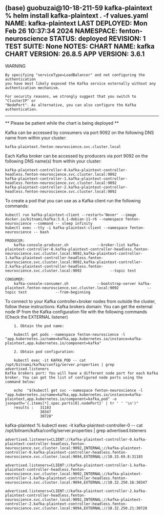 (base) guobuzai@10-18-211-59 kafka-plaintext % helm install kafka-plaintext . -f values.yaml
NAME: kafka-plaintext
LAST DEPLOYED: Mon Feb 26 10:37:34 2024
NAMESPACE: fenton-neuroscience
STATUS: deployed
REVISION: 1
TEST SUITE: None
NOTES:
CHART NAME: kafka
CHART VERSION: 26.8.5
APP VERSION: 3.6.1
---------------------------------------------------------------------------------------------
 WARNING

    By specifying "serviceType=LoadBalancer" and not configuring the authentication
    you have most likely exposed the Kafka service externally without any
    authentication mechanism.

    For security reasons, we strongly suggest that you switch to "ClusterIP" or
    "NodePort". As alternative, you can also configure the Kafka authentication.

---------------------------------------------------------------------------------------------

** Please be patient while the chart is being deployed **

Kafka can be accessed by consumers via port 9092 on the following DNS name from within your cluster:

    kafka-plaintext.fenton-neuroscience.svc.cluster.local

Each Kafka broker can be accessed by producers via port 9092 on the following DNS name(s) from within your cluster:

    kafka-plaintext-controller-0.kafka-plaintext-controller-headless.fenton-neuroscience.svc.cluster.local:9092
    kafka-plaintext-controller-1.kafka-plaintext-controller-headless.fenton-neuroscience.svc.cluster.local:9092
    kafka-plaintext-controller-2.kafka-plaintext-controller-headless.fenton-neuroscience.svc.cluster.local:9092

To create a pod that you can use as a Kafka client run the following commands:

    kubectl run kafka-plaintext-client --restart='Never' --image docker.io/bitnami/kafka:3.6.1-debian-11-r6 --namespace fenton-neuroscience --command -- sleep infinity
    kubectl exec --tty -i kafka-plaintext-client --namespace fenton-neuroscience -- bash

    PRODUCER:
        kafka-console-producer.sh             --broker-list kafka-plaintext-controller-0.kafka-plaintext-controller-headless.fenton-neuroscience.svc.cluster.local:9092,kafka-plaintext-controller-1.kafka-plaintext-controller-headless.fenton-neuroscience.svc.cluster.local:9092,kafka-plaintext-controller-2.kafka-plaintext-controller-headless.fenton-neuroscience.svc.cluster.local:9092             --topic test

    CONSUMER:
        kafka-console-consumer.sh             --bootstrap-server kafka-plaintext.fenton-neuroscience.svc.cluster.local:9092             --topic test             --from-beginning
To connect to your Kafka controller+broker nodes from outside the cluster, follow these instructions:
    Kafka brokers domain: You can get the external node IP from the Kafka configuration file with the following commands (Check the EXTERNAL listener)

        1. Obtain the pod name:

        kubectl get pods --namespace fenton-neuroscience -l "app.kubernetes.io/name=kafka,app.kubernetes.io/instance=kafka-plaintext,app.kubernetes.io/component=kafka"

        2. Obtain pod configuration:

        kubectl exec -it KAFKA_POD -- cat /opt/bitnami/kafka/config/server.properties | grep advertised.listeners
    Kafka brokers port: You will have a different node port for each Kafka broker. You can get the list of configured node ports using the command below:

        echo  "$(kubectl get svc --namespace fenton-neuroscience -l "app.kubernetes.io/name=kafka,app.kubernetes.io/instance=kafka-plaintext,app.kubernetes.io/component=kafka,pod" -o jsonpath='{.items[*].spec.ports[0].nodePort}' | tr ' ' '\n')"
        results :   31183
                    30347
                    30728"
  
  kafka-plaintext % kubectl exec -it kafka-plaintext-controller-0 -- cat /opt/bitnami/kafka/config/server.properties | grep advertised.listeners
  
  
    advertised.listeners=CLIENT://kafka-plaintext-controller-0.kafka-plaintext-controller-headless.fenton-neuroscience.svc.cluster.local:9092,INTERNAL://kafka-plaintext-controller-0.kafka-plaintext-controller-headless.fenton-neuroscience.svc.cluster.local:9094,EXTERNAL://10.33.69.8:31183
    
    advertised.listeners=CLIENT://kafka-plaintext-controller-1.kafka-plaintext-controller-headless.fenton-neuroscience.svc.cluster.local:9092,INTERNAL://kafka-plaintext-controller-1.kafka-plaintext-controller-headless.fenton-neuroscience.svc.cluster.local:9094,EXTERNAL://10.32.250.16:30347

    advertised.listeners=CLIENT://kafka-plaintext-controller-2.kafka-plaintext-controller-headless.fenton-neuroscience.svc.cluster.local:9092,INTERNAL://kafka-plaintext-controller-2.kafka-plaintext-controller-headless.fenton-neuroscience.svc.cluster.local:9094,EXTERNAL://10.32.250.21:30728
